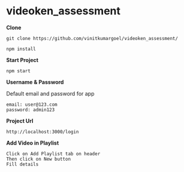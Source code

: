 # videoken_assessment
 **Clone**
 
```
git clone https://github.com/vinitkumargoel/videoken_assessment/

npm install
```

**Start Project**

```
npm start
```

**Username & Password**

Default email and password for app

```
email: user@123.com
password: admin123
```

**Project Url**

```
http://localhost:3000/login
```


**Add Video in Playlist**

```
Click on Add Playlist tab on header
Then click on New button 
Fill details 
```

